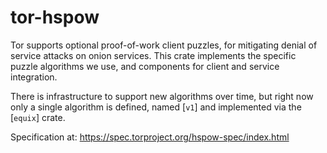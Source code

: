 # tor-hspow

Tor supports optional proof-of-work client puzzles, for mitigating denial of
service attacks on onion services. This crate implements the specific puzzle
algorithms we use, and components for client and service integration.

There is infrastructure to support new algorithms over time, but right now
only a single algorithm is defined, named [`v1`] and implemented via the
[`equix`] crate.
 
Specification at: <https://spec.torproject.org/hspow-spec/index.html>

